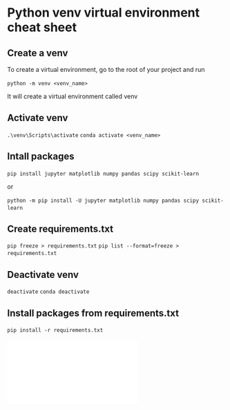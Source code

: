 # Python venv virtual environment cheat sheet
## Create a venv
To create a virtual environment, go to the root of your project and run

``python -m venv <venv_name>``

It will create a virtual environment called venv

## Activate venv
``.\venv\Scripts\activate``
``conda activate <venv_name>``

## Intall packages
``pip install jupyter matplotlib numpy pandas scipy scikit-learn``

or

``python -m pip install -U jupyter matplotlib numpy pandas scipy scikit-learn``

## Create requirements.txt
``pip freeze > requirements.txt``
``pip list --format=freeze > requirements.txt``

## Deactivate venv
``deactivate``
``conda deactivate``

## Install packages from requirements.txt
``pip install -r requirements.txt``



![Python venv Cheat Sheet](./python-virtual-environments.pdf)
